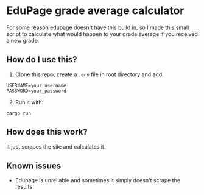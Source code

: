 # EduPage grade average calculator

For some reason edupage doesn't have this build in, so I made this small script to calculate what would happen to your grade average if you received a new grade.

## How do I use this?

1. Clone this repo, create a `.env` file in root directory and add:

```env
USERNAME=your_username
PASSWORD=your_password

```

2. Run it with:

```
cargo run
```

## How does this work?

It just scrapes the site and calculates it.

## Known issues

- Edupage is unreliable and sometimes it simply doesn't scrape the results
